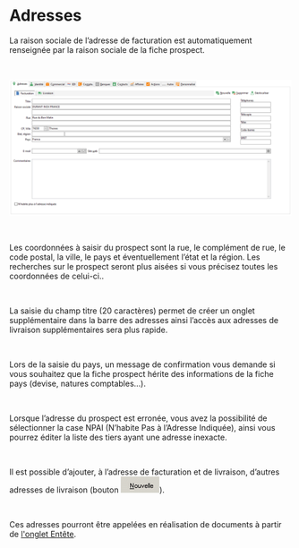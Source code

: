# Adresses



La raison sociale de l’adresse de facturation est automatiquement renseignée 
 par la raison sociale de la fiche prospect.


 


![](OngletAdresses.png)


 


Les coordonnées à saisir du prospect sont la rue, 
 le complément de rue, le code postal, la 
 ville, le pays et éventuellement l’état et la région. Les recherches sur le prospect 
 seront plus aisées si vous précisez toutes les coordonnées de celui-ci..


 


La saisie du champ titre (20 caractères) permet de créer un onglet supplémentaire 
 dans la barre des adresses ainsi l’accès aux adresses de livraison supplémentaires 
 sera plus rapide.


 


Lors de la saisie du pays, un message de confirmation vous demande si 
 vous souhaitez que la fiche prospect hérite des informations de la fiche 
 pays (devise, natures comptables…).


 


Lorsque l’adresse du prospect est erronée, vous avez la possibilité 
 de sélectionner la case NPAI (N’habite Pas à l’Adresse Indiquée), ainsi 
 vous pourrez éditer la liste des tiers ayant une adresse inexacte.


 


Il est possible d’ajouter, à l’adresse de facturation et de livraison, 
 d’autres adresses de livraison (bouton ![image\Gest0111_wmf.gif](../NouvelleAdresse.gif "image\Gest0111_wmf.gif")).


 


Ces adresses pourront être appelées en réalisation de documents à partir 
 de [l'onglet 
 Entête](../../../Ventes/Documents/Fiche/2Adresses/OngletAdresses.md).


